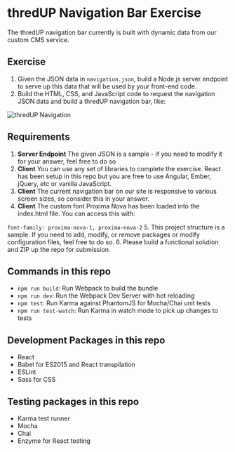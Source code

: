 # thredUP Navigation Bar Exercise

The thredUP navigation bar currently is built with dynamic data from our custom CMS service.

## Exercise
1.  Given the JSON data in `navigation.json`, build a Node.js server endpoint to serve up this data that will be used by your front-end code.
2.  Build the HTML, CSS, and JavaScript code to request the navigation JSON data and build a thredUP navigation bar, like:

![thredUP Navigation](http://i.imgur.com/Lyrd1L6.png)

## Requirements
1.  **Server Endpoint** The given JSON is a sample - if you need to modify it for your answer, feel free to do so
2.  **Client** You can use any set of libraries to complete the exercise. React has been setup in this repo but you are free to use Angular, Ember, jQuery, etc or vanilla JavaScript.
3.  **Client** The current navigation bar on our site is responsive to various screen sizes, so consider this in your answer.
4.  **Client** The custom font Proxima Nova has been loaded into the index.html file. You can access this with:

`font-family: proxima-nova-1, proxima-nova-2`
5.  This project structure is a sample. If you need to add, modify, or remove packages or modify configuration files, feel free to do so.
6.  Please build a functional solution and ZIP up the repo for submission.

## Commands in this repo
* `npm run build`: Run Webpack to build the bundle
* `npm run dev`: Run the Webpack Dev Server with hot reloading
* `npm test`: Run Karma against PhantomJS for Mocha/Chai unit tests
* `npm run test-watch`: Run Karma in watch mode to pick up changes to tests

## Development Packages in this repo
* React
* Babel for ES2015 and React transpilation
* ESLint
* Sass for CSS

## Testing packages in this repo
* Karma test runner
* Mocha
* Chai
* Enzyme for React testing
